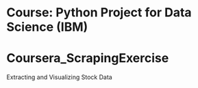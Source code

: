 # Course: Python Project for Data Science (IBM)
# Coursera_ScrapingExercise
Extracting and Visualizing Stock Data
